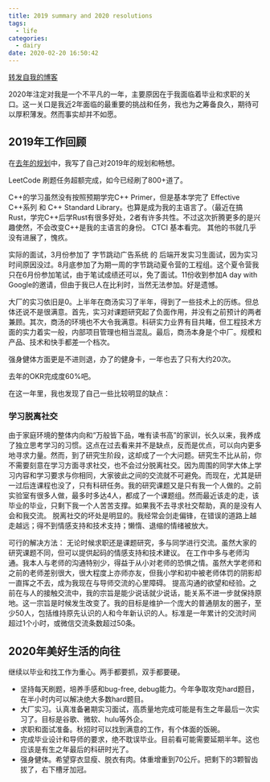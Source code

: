 ```yaml
---
title: 2019 summary and 2020 resolutions
tags:
  - life
categories:
  - dairy
date: 2020-02-20 16:50:42
---
```


[转发自我的博客](https://youngforest.github.io/2020/02/20/2019-summary-and-2020-resolutions/)

2020年注定对我是一个不平凡的一年，主要原因在于我面临着毕业和求职的关口。这一关口是我近2年面临的最重要的挑战和任务，我也为之筹备良久，期待可以厚积薄发。然而事实却并不如愿。

## 2019年工作回顾

在[去年的规划](https://youngforest.github.io/2018/12/12/2018-summary-and-2019-resolutions/)中，我写了自己对2019年的规划和畅想。

LeetCode 刷题任务超额完成，如今已经刷了800+道了。

C++的学习虽然没有按照预期学完C++ Primer，但是基本学完了 Effective C++系列 和 C++ Standard Library。也算是成为我的主语言了。（最近在搞Rust，学完C++后学Rust有很多好处，2者有许多共性。不过这次折腾更多的是兴趣使然，不会改变C++是我的主语言的身份。
CTCI 基本看完。
其他的书就几乎没有进展了，愧疚。

实际的面试，3月份参加了 字节跳动广告系统 的 后端开发实习生面试，因为实习时间原因没过。8月底参加了为期一周的字节跳动夏令营的工程组。这个夏令营我只在6月份参加笔试，由于笔试成绩还可以，免了面试。11份收到参加A day with Google的邀请，但由于我已人在比利时，当然无法参加。好是遗憾。

大厂的实习依旧是0。上半年在商汤实习了半年，得到了一些技术上的历练。但总体还说不是很满意。首先，实习对课题研究起了负面作用，并没有之前预计的两者兼顾。其次，商汤的环境也不大令我满意。科研实力业界有目共睹，但工程技术方面的实力着实一般，内部项目管理也相当混乱。最后，商汤本身是个中厂。规模和产品、技术和快手都差一个档次。

强身健体方面更是不进则退，办了的健身卡，一年也去了只有大约20次。

去年的OKR完成度60%吧。

在这一年里，我也发现了自己一些比较明显的缺点：

### 学习脱离社交

由于家庭环境的整体内向和“万般皆下品，唯有读书高”的家训，长久以来，我养成了独立思考学习的习惯。这点在过去看来并不是缺点，反而是优点，可以向内更多地寻求力量。然而，到了研究生阶段，这却成了一个大问题。研究生不比从前，你不需要刻意在学习方面寻求社交，也不会过分脱离社交。因为周围的同学大体上学习内容和学习要求与你相同，大家彼此之间的交流就不可避免。而现在，尤其是研一过后连课程也没了，只有科研任务。我的研究课题又是只有我一个人做的。之前实验室有很多人做，最多时多达4人，都成了一个课题组。然而最近该走的走，该毕业的毕业，只剩下我一个人苦苦支撑。如果我不去寻求社交帮助，真的是没有人会和我交流。
脱离社交的坏处是明显的。我经常会剑走偏锋，在错误的道路上越走越远；得不到情感支持和技术支持；懒惰、退缩的情绪被放大。

可行的解决方法：
无论时候求职还是课题研究，多与同学进行交流。虽然大家的研究课题不同，但可以提供起码的情感支持和技术建议。
在工作中多与老师沟通。我本人与老师的沟通特别少，得益于从小对老师的恐惧之情。虽然大学老师和之前的老师差别很大，很大程度上亦师亦友，但我小学和初中被老师体罚的阴影却一直挥之不去，成为我现在与导师交流的心里障碍。
提高沟通的欲望和经验。之前在与人的接触交流中，我的宗旨是能少说话就少说话，能关系不进一步就保持原地。这一宗旨是时候发生改变了。我的目标是维护一个庞大的普通朋友的圈子，至少50人，包括维持原先认识的人和今年新认识的人。标准是一年累计的交流时间超过1个小时，或微信交流条数超过50条。

## 2020年美好生活的向往

继续以毕业和找工作为重心。两手都要抓，双手都要硬。

- 坚持每天刷题，培养手感和bug-free, debug能力。今年争取攻克hard题目，在半小时内可以解决绝大多数hard题目。
- 大厂实习。认真准备暑期实习面试，高质量地完成可能是有生之年最后一次实习了。目标是谷歌、微软、hulu等外企。
- 求职和面试准备。秋招时可以找到满意的工作，有个体面的饭碗。
- 完成毕业设计和导师的要求，绝不耽误毕业。目前看可能需要延期半年。这也应该是有生之年最后的科研时光了。
- 强身健体。希望穿衣显瘦、脱衣有肉。体重增重到70公斤。把剩下的3颗智齿拔了，右下槽牙加冠。